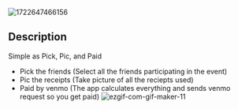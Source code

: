 ![1722647466156](https://github.com/user-attachments/assets/7f13c305-e000-4184-937a-c4c832f448b1)

## Description
Simple as Pick, Pic, and Paid
- Pick the friends (Select all the friends participating in the event)
- Pic the receipts (Take picture of all the reciepts used)
- Paid by venmo (The app calculates everything and sends venmo request so you get paid)
![ezgif-com-gif-maker-11](https://github.com/user-attachments/assets/61a889cc-d314-406c-97ed-9e5b865398b4)
